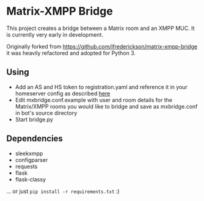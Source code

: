 # Matrix-XMPP Bridge
This project creates a bridge between a Matrix room and an XMPP MUC. It is currently very early in development.

Originally forked from https://github.com/jfrederickson/matrix-xmpp-bridge it was heavily refactored and adopted for Python 3.

## Using
- Add an AS and HS token to registration.yaml and reference it in your homeserver config as described [here](http://matrix.org/blog/2015/03/02/introduction-to-application-services/)
- Edit mxbridge.conf.example with user and room details for the Matrix/XMPP rooms you would like to bridge and save as mxbridge.conf in bot's source directory
- Start bridge.py

## Dependencies
- sleekxmpp
- configparser
- requests
- flask
- flask-classy

... or just ``pip install -r requirements.txt`` :)
